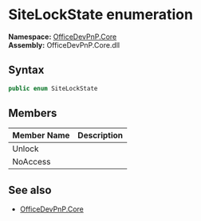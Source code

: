 # SiteLockState  enumeration
  

**Namespace:** [OfficeDevPnP.Core](OfficeDevPnP.Core.md)  
**Assembly:** OfficeDevPnP.Core.dll  
## Syntax
```C#
public enum SiteLockState
```
## Members
|**Member Name**|**Description**|
|:-----|:-----|
| Unlock | 
| NoAccess | 

## See also
- [OfficeDevPnP.Core](OfficeDevPnP.Core.md)
